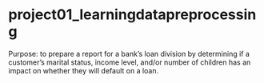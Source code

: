 # project01_learningdatapreprocessing
Purpose: to prepare a report for a bank’s loan division by determining if a customer’s marital status, income level, and/or number of children has an impact on whether they will default on a loan.
